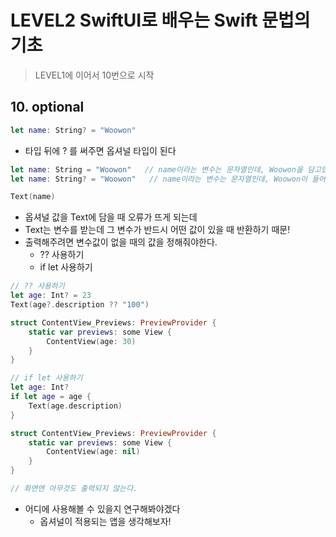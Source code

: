 # LEVEL2 SwiftUI로 배우는 Swift 문법의 기초
> LEVEL1에 이어서 10번으로 시작

## 10. optional
```swift
let name: String? = "Woowon"
```
- 타입 뒤에 ? 를 써주면 옵셔널 타입이 된다
```swift
let name: String = "Woowon"   // name이라는 변수는 문자열인데, Woowon을 담고있어 
let name: String? = "Woowon"   // name이라는 변수는 문자열인데, Woowon이 들어있을 수도 있고 아닐 수도 있다.

Text(name)
```
- 옵셔널 값을 Text에 담을 때 오류가 뜨게 되는데 
- Text는 변수를 받는데 그 변수가 반드시 어떤 값이 있을 때 반환하기 때문!
- 출력해주려면 변수값이 없을 때의 값을 정해줘야한다.
  - ?? 사용하기
  - if let 사용하기
```swift
// ?? 사용하기 
let age: Int? = 23
Text(age?.description ?? "100") 

struct ContentView_Previews: PreviewProvider {
    static var previews: some View {
        ContentView(age: 30)
    }
} 
```

```swift
// if let 사용하기
let age: Int?
if let age = age {
    Text(age.description)
}

struct ContentView_Previews: PreviewProvider {
    static var previews: some View {
        ContentView(age: nil)
    }
} 

// 화면엔 아무것도 출력되지 않는다.
```
- 어디에 사용해볼 수 있을지 연구해봐야겠다
  - 옵셔널이 적용되는 앱을 생각해보자!